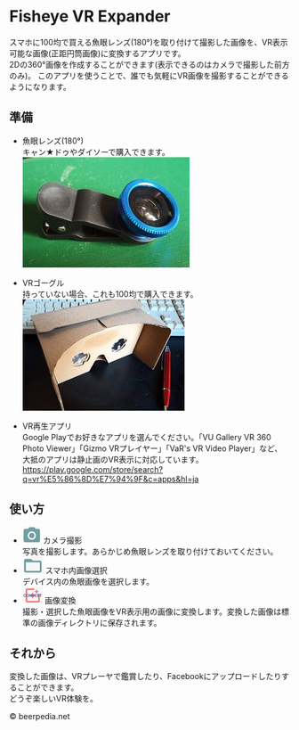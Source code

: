 # Fisheye VR Expander
スマホに100均で買える魚眼レンズ(180°)を取り付けて撮影した画像を、VR表示可能な画像(正距円筒画像)に変換するアプリです。  
2Dの360°画像を作成することができます(表示できるのはカメラで撮影した前方のみ)。
このアプリを使うことで、誰でも気軽にVR画像を撮影することができるようになります。  

## 準備
* 魚眼レンズ(180°)  
キャン★ドゥやダイソーで購入できます。  
![fisheyelense](img/fisheyelense.jpg)

* VRゴーグル  
持っていない場合、これも100均で購入できます。  
![vrgoggle](img/vrgoggles.jpg)

* VR再生アプリ  
Google Playでお好きなアプリを選んでください。「VU Gallery VR 360 Photo Viewer」「Gizmo VRプレイヤー」「VaR's VR Video Player」など、大抵のアプリは静止画のVR表示に対応しています。  
https://play.google.com/store/search?q=vr%E5%86%8D%E7%94%9F&c=apps&hl=ja

## 使い方
* ![camera](img/cameraicon.png) カメラ撮影  
写真を撮影します。あらかじめ魚眼レンズを取り付けておいてください。
* ![folder](img/foldericon.png) スマホ内画像選択  
デバイス内の魚眼画像を選択します。
* ![convert](img/converticon.png) 画像変換  
撮影・選択した魚眼画像をVR表示用の画像に変換します。変換した画像は標準の画像ディレクトリに保存されます。
## それから
変換した画像は、VRプレーヤで鑑賞したり、Facebookにアップロードしたりすることができます。  
どうぞ楽しいVR体験を。

© beerpedia.net

